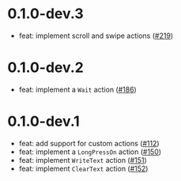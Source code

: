 # 0.1.0-dev.3

- feat: implement scroll and swipe actions ([#219](https://github.com/wolfenrain/fluttium/issues/219))

# 0.1.0-dev.2

- feat: implement a `Wait` action ([#186](https://github.com/wolfenrain/fluttium/issues/186))

# 0.1.0-dev.1

- feat: add support for custom actions ([#112](https://github.com/wolfenrain/fluttium/issues/112))
- feat: implement a `LongPressOn` action ([#150](https://github.com/wolfenrain/fluttium/issues/150))
- feat: implement `WriteText` action ([#151](https://github.com/wolfenrain/fluttium/issues/151))
- feat: implement `ClearText` action ([#152](https://github.com/wolfenrain/fluttium/issues/152))
